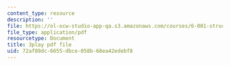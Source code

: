 ```yaml
---
content_type: resource
description: ''
file: https://ol-ocw-studio-app-qa.s3.amazonaws.com/courses/6-001-structure-and-interpretation-of-computer-programs-spring-2005/72af89dc6655dbce058b68ea42edebf8_Z8-qWEEwTCk.pdf
file_type: application/pdf
resourcetype: Document
title: 3play pdf file
uid: 72af89dc-6655-dbce-058b-68ea42edebf8
---
```

